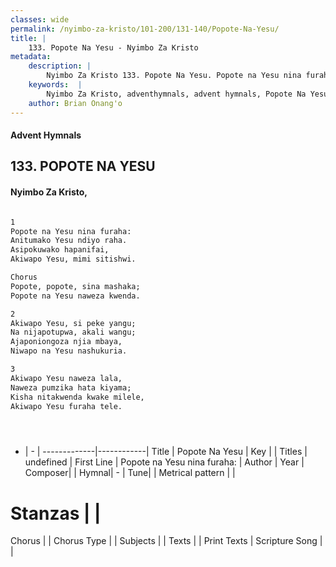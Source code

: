 ```yaml
---
classes: wide
permalink: /nyimbo-za-kristo/101-200/131-140/Popote-Na-Yesu/
title: |
    133. Popote Na Yesu - Nyimbo Za Kristo
metadata:
    description: |
        Nyimbo Za Kristo 133. Popote Na Yesu. Popote na Yesu nina furaha: Anitumako Yesu ndiyo raha.  Asipokuwako hapanifai,  Akiwapo Yesu, mimi sitishwi.  Chorus Popote, popote, sina mashaka; Popote na Yesu naweza kwenda.  
    keywords:  |
        Nyimbo Za Kristo, adventhymnals, advent hymnals, Popote Na Yesu, Popote na Yesu nina furaha:. 
    author: Brian Onang'o
---
```


#### Advent Hymnals
## 133. POPOTE NA YESU
####  Nyimbo Za Kristo,

```txt

1
Popote na Yesu nina furaha:
Anitumako Yesu ndiyo raha. 
Asipokuwako hapanifai, 
Akiwapo Yesu, mimi sitishwi.

Chorus
Popote, popote, sina mashaka;
Popote na Yesu naweza kwenda.

2
Akiwapo Yesu, si peke yangu; 
Na nijapotupwa, akali wangu;
Ajaponiongoza njia mbaya,
Niwapo na Yesu nashukuria. 

3
Akiwapo Yesu naweza lala,
Naweza pumzika hata kiyama;
Kisha nitakwenda kwake milele, 
Akiwapo Yesu furaha tele.





```

- |   -  |
-------------|------------|
Title | Popote Na Yesu |
Key |  |
Titles | undefined |
First Line | Popote na Yesu nina furaha: |
Author | 
Year | 
Composer| |
Hymnal|  - |
Tune|  |
Metrical pattern | |
# Stanzas |  |
Chorus |  |
Chorus Type |  |
Subjects | |
Texts |  |
Print Texts | 
Scripture Song |  |
    
